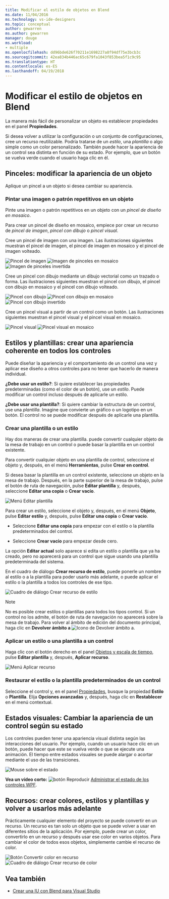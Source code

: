 ```yaml
---
title: Modificar el estilo de objetos en Blend
ms.date: 11/04/2016
ms.technology: vs-ide-designers
ms.topic: conceptual
author: gewarren
ms.author: gewarren
manager: douge
ms.workload:
- multiple
ms.openlocfilehash: dd96bde626f70211e1698227a8f94df75e3bcb3c
ms.sourcegitcommit: 42ea834b446ac65c679fa1043f853bea5f1c9c95
ms.translationtype: HT
ms.contentlocale: es-ES
ms.lasthandoff: 04/19/2018
---
```

# <a name="modify-the-style-of-objects-in-blend"></a>Modificar el estilo de objetos en Blend

La manera más fácil de personalizar un objeto es establecer propiedades en el panel **Propiedades**.

Si desea volver a utilizar la configuración o un conjunto de configuraciones, cree un recurso reutilizable. Podría tratarse de un *estilo*, una *plantilla* o algo simple como un color personalizado. También puede hacer la apariencia de un control sea distinta en función de su estado. Por ejemplo, que un botón se vuelva verde cuando el usuario haga clic en él.

## <a name="brushes-modify-the-appearance-of-an-object"></a>Pinceles: modificar la apariencia de un objeto

Aplique un pincel a un objeto si desea cambiar su apariencia.

### <a name="paint-a-repeating-image-or-pattern-on-an-object"></a>Pintar una imagen o patrón repetitivos en un objeto

Pinte una imagen o patrón repetitivos en un objeto con un *pincel de diseño en mosaico*.

Para crear un pincel de diseño en mosaico, empiece por crear un recurso de *pincel de imagen*, *pincel con dibujo* o *pincel visual*.

Cree un pincel de imagen con una imagen. Las ilustraciones siguientes muestran el pincel de imagen, el pincel de imagen en mosaico y el pincel de imagen volteado.

![Pincel de imagen](../designers/media/81f84f56-906d-456b-8288-d77da1e01e31.png) ![Imagen de pinceles en mosaico](../designers/media/d3782ca8-64da-47a4-a095-c6cdd0fa47a2.png) ![Imagen de pinceles invertida](../designers/media/38ae3691-f3f1-4a1e-82ca-c7fa164bf56e.png)

Cree un pincel con dibujo mediante un dibujo vectorial como un trazado o forma. Las ilustraciones siguientes muestran el pincel con dibujo, el pincel con dibujo en mosaico y el pincel con dibujo volteado.

![Pincel con dibujo](../designers/media/197666ac-ef57-4c5c-9779-669e991a00a5.png) ![Pincel con dibujo en mosaico](../designers/media/ba09cda3-4cee-40ba-b3d4-edc032158bdc.png) ![Pincel con dibujo invertido](../designers/media/15bf6021-620c-4490-9eae-086153d3f14f.png)

Cree un pincel visual a partir de un control como un botón. Las ilustraciones siguientes muestran el pincel visual y el pincel visual en mosaico.

![Pincel visual](../designers/media/fb6c90e0-153c-48fe-b563-e601beac6227.png) ![Pincel visual en mosaico](../designers/media/e261b99f-7d8f-4d91-bc84-19c7beccc255.png)

## <a name="styles-and-templates-create-a-consistent-look-and-feel-across-controls"></a>Estilos y plantillas: crear una apariencia coherente en todos los controles

Puede diseñar la apariencia y el comportamiento de un control una vez y aplicar ese diseño a otros controles para no tener que hacerlo de manera individual.

**¿Debe usar un estilo?**: Si quiere establecer las propiedades predeterminadas (como el color de un botón), use un *estilo*. Puede modificar un control incluso después de aplicarle un estilo.

**¿Debe usar una plantilla?**: Si quiere cambiar la estructura de un control, use una *plantilla*. Imagine que convierte un gráfico o un logotipo en un botón. El control no se puede modificar después de aplicarle una plantilla.

### <a name="create-a-template-or-style"></a>Crear una plantilla o un estilo

Hay dos maneras de crear una plantilla. puede convertir cualquier objeto de la mesa de trabajo en un control o puede basar la plantilla en un control existente.

Para convertir cualquier objeto en una plantilla de control, seleccione el objeto y, después, en el menú **Herramientas**, pulse **Crear en control**.

Si desea basar la plantilla en un control existente, seleccione un objeto en la mesa de trabajo. Después, en la parte superior de la mesa de trabajo, pulse el botón de ruta de navegación, pulse **Editar plantilla** y, después, seleccione **Editar una copia** o **Crear vacío**.

![Menú Editar plantilla](../designers/media/5ebdb33f-aad2-4c10-a328-5e8b04c56a36.png)

Para crear un estilo, seleccione el objeto y, después, en el menú **Objeto**, pulse **Editar estilo** y, después, pulse **Editar una copia** o **Crear vacío**.

- Seleccione **Editar una copia** para empezar con el estilo o la plantilla predeterminados del control.

- Seleccione **Crear vacío** para empezar desde cero.

La opción **Editar actual** solo aparece si edita un estilo o plantilla que ya ha creado, pero no aparecerá para un control que sigue usando una plantilla predeterminada del sistema.

En el cuadro de diálogo **Crear recurso de estilo**, puede ponerle un nombre al estilo o a la plantilla para poder usarlo más adelante, o puede aplicar el estilo o la plantilla a todos los controles de ese tipo.

![Cuadro de diálogo Crear recurso de estilo](../designers/media/4818ee6a-ce60-4b79-91c8-3b1871829eea.png)

> [!NOTE]
> No es posible crear estilos o plantillas para todos los tipos control. Si un control no los admite, el botón de ruta de navegación no aparecerá sobre la mesa de trabajo.
> Para volver al ámbito de edición del documento principal, haga clic en **Devolver ámbito a**  ![Icono de Devolver ámbito a](../designers/media/55844eb3-ed98-4f20-aa66-a6f5b23eeb2b.png).

### <a name="apply-a-style-or-template-to-a-control"></a>Aplicar un estilo o una plantilla a un control

Haga clic con el botón derecho en el panel [Objetos y escala de tiempo](../designers/creating-a-ui-by-using-blend-for-visual-studio.md#tour-of-the-objects-and-timeline-panel), pulse **Editar plantilla** y, después, **Aplicar recurso**.

![Menú Aplicar recurso](../designers/media/dc12debc-7711-47d9-84ce-10322a384397.png)

### <a name="restore-the-default-style-or-template-of-a-control"></a>Restaurar el estilo o la plantilla predeterminados de un control

Seleccione el control y, en el panel [Propiedades](../designers/creating-a-ui-by-using-blend-for-visual-studio.md#tour-of-the-properties-panel), busque la propiedad **Estilo** o **Plantilla**. Elija **Opciones avanzadas** y, después, haga clic en **Restablecer** en el menú contextual.

## <a name="visual-states-change-the-appearance-of-a-control-based-on-its-state"></a>Estados visuales: Cambiar la apariencia de un control según su estado

Los controles pueden tener una apariencia visual distinta según las interacciones del usuario. Por ejemplo, cuando un usuario hace clic en un botón, puede hacer que este se vuelva verde o que se ejecute una animación. El tiempo entre estados visuales se puede alargar o acortar mediante el uso de las transiciones.

![Mouse sobre el estado](../designers/media/a95c671a-5639-40b9-83db-1e6b214330d5.png)

**Vea un vídeo corto:** ![botón Reproducir](../designers/media/bldadminconsoleinitialconfigicon.PNG) [Administrar el estado de los controles WPF](https://www.youtube.com/watch?v=m0PlkF5i6uw).

## <a name="resources-create-colors-styles-and-templates-and-reuse-them-later"></a>Recursos: crear colores, estilos y plantillas y volver a usarlos más adelante

Prácticamente cualquier elemento del proyecto se puede convertir en un recurso. Un recurso es tan solo un objeto que se puede volver a usar en diferentes sitios de la aplicación. Por ejemplo, puede crear un color, convertirlo en un recurso y después usar ese color en varios objetos. Para cambiar el color de todos esos objetos, simplemente cambie el recurso de color.

![Botón Convertir color en recurso](../designers/media/89203705-cf66-46e0-b153-52a23cd744f7.png) ![Cuadro de diálogo Crear recurso de color](../designers/media/6bff8b19-3cd5-41a0-bbf9-ff65532d5aae.png)

## <a name="see-also"></a>Vea también

- [Crear una IU con Blend para Visual Studio](../designers/creating-a-ui-by-using-blend-for-visual-studio.md)